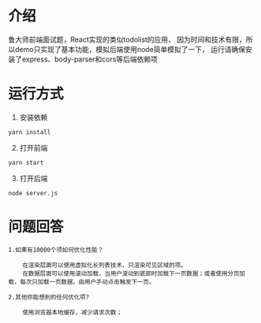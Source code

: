 # 介绍

鲁大师前端面试题，React实现的类似todolist的应用，
因为时间和技术有限，所以demo只实现了基本功能，模拟后端使用node简单模拟了一下，
运行请确保安装了express、body-parser和cors等后端依赖项

# 运行方式
1. 安装依赖
```
yarn install
```
2. 打开前端

```
yarn start
```
3. 打开后端

```
node server.js
```
# 问题回答
```
1.如果有10000个项如何优化性能？

    在渲染层面可以使用虚拟化长列表技术，只渲染可见区域的项。
    在数据层面可以使用滚动加载，当用户滚动到底部时加载下一页数据；或者使用分页加载，每次只加载一页数据，由用户手动点击触发下一页。

2.其他你能想到的任何优化项?

    使用浏览器本地缓存，减少请求次数；
```
